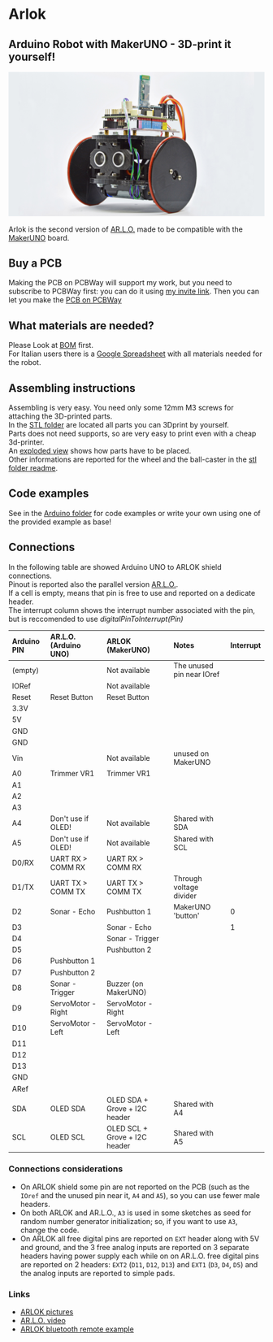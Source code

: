 # Arlok  
## Arduino Robot with MakerUNO - 3D-print it yourself!
![Arlok Front View](./media/arlok_front_view_16_9.jpg)

Arlok is the second version of [AR.L.O.](https://github.com/Cyb3rn0id/AR.L.O.) made to be compatible with the [MakerUNO](https://makeruno.com.my/) board.  

## Buy a PCB  
Making the PCB on PCBWay will support my work, but you need to subscribe to PCBWay first: you can do it using [my invite link](https://www.pcbway.com/setinvite.aspx?inviteid=355653&from=settorezero2020). Then you can let you make the [PCB on PCBWay](https://www.pcbway.com/project/shareproject/ARLOK_arduino_robot.html)

## What materials are needed?
Please Look at [BOM](./docs/arlok_bom.txt) first.  
For Italian users there is a [Google Spreadsheet](https://docs.google.com/spreadsheets/d/1MPQHllO7yKMDYPbDrZOl-8qmw7OP9y3tJf0Bnw-yMyg/edit?usp=sharing) with all materials needed for the robot.

## Assembling instructions
Assembling is very easy. You need only some 12mm M3 screws for attaching the 3D-printed parts.  
In the [STL folder](./stl) are located all parts you can 3Dprint by yourself.  
Parts does not need supports, so are very easy to print even with a cheap 3d-printer.  
An [exploded view](./media/arlok_3d_exploded.stl) shows how parts have to be placed.  
Other informations are reported for the wheel and the ball-caster in the [stl folder readme](./stl).

## Code examples
See in the [Arduino folder](./arduino) for code examples or write your own using one of the provided example as base!

## Connections
In the following table are showed Arduino UNO to ARLOK shield connections.  
Pinout is reported also the parallel version [AR.L.O.](https://github.com/Cyb3rn0id/AR.L.O.).  
If a cell is empty, means that pin is free to use and reported on a dedicate header.  
The interrupt column shows the interrupt number associated with the pin, but is reccomended to use *digitalPinToInterrupt(Pin)*

| Arduino PIN | AR.L.O. (Arduino UNO) | ARLOK (MakerUNO)                          | Notes                    | Interrupt |
|:------------|:----------------------|:------------------------------------------|:-------------------------|:----------|
| (empty)     |                       | Not available                             | The unused pin near IOref|           |
| IORef       |                       | Not available                             |                          |           |
| Reset       | Reset Button          | Reset Button                              |                          |           |
| 3.3V        |                       |                                           |                          |           |
| 5V          |                       |                                           |                          |           |
| GND         |                       |                                           |                          |           |
| GND         |                       |                                           |                          |           |
| Vin         |                       | Not available                             | unused on MakerUNO       |           |
| A0          | Trimmer VR1           | Trimmer VR1                               |                          |           |
| A1          |                       |                                           |                          |           |
| A2          |                       |                                           |                          |           |
| A3          |                       |                                           |                          |           |
| A4          | Don't use if OLED!    | Not available                             | Shared with SDA          |           |
| A5          | Don't use if OLED!    | Not available                             | Shared with SCL          |           |
| D0/RX       | UART RX > COMM RX     | UART RX > COMM RX                         |                          |           |
| D1/TX       | UART TX > COMM TX     | UART TX > COMM TX                         | Through voltage divider  |           |
| D2          | Sonar - Echo          | Pushbutton 1                              | MakerUNO 'button'        | 0         |
| D3          |                       | Sonar - Echo                              |                          | 1         |
| D4          |                       | Sonar - Trigger                           |                          |           |
| D5          |                       | Pushbutton 2                              |                          |           |
| D6          | Pushbutton 1          |                                           |                          |           |
| D7          | Pushbutton 2          |                                           |                          |           |
| D8          | Sonar - Trigger       | Buzzer (on MakerUNO)                      |                          |           |
| D9          | ServoMotor - Right    | ServoMotor - Right                        |                          |           |
| D10         | ServoMotor - Left     | ServoMotor - Left                         |                          |           |
| D11         |                       |                                           |                          |           |
| D12         |                       |                                           |                          |           |
| D13         |                       |                                           |                          |           |
| GND         |                       |                                           |                          |           |
| ARef        |                       |                                           |                          |           |
| SDA         | OLED SDA              | OLED SDA + Grove + I2C header             | Shared with A4           |           |
| SCL         | OLED SCL              | OLED SCL + Grove + I2C header             | Shared with A5           |           |

### Connections considerations
- On ARLOK shield some pin are not reported on the PCB (such as the `IOref` and the unused pin near it, `A4` and `A5`), so you can use fewer male headers.
- On both ARLOK and AR.L.O., `A3` is used in some sketches as seed for random number generator initialization; so, if you want to use `A3`, change the code.  
- On ARLOK all free digital pins are reported on `EXT` header along with 5V and ground, and the 3 free analog inputs are reported on 3 separate headers having power supply each while on on AR.L.O. free digital pins are reported on 2 headers: `EXT2` (`D11`, `D12`, `D13`) and `EXT1` (`D3`, `D4`, `D5`) and the analog inputs are reported to simple pads.

### Links
- [ARLOK pictures](https://tinyurl.com/arlokpictures)
- [AR.L.O. video](https://www.youtube.com/watch?v=O_3CUWvaW3k)
- [ARLOK bluetooth remote example](https://www.youtube.com/watch?v=ISU3L3CCWP8)
